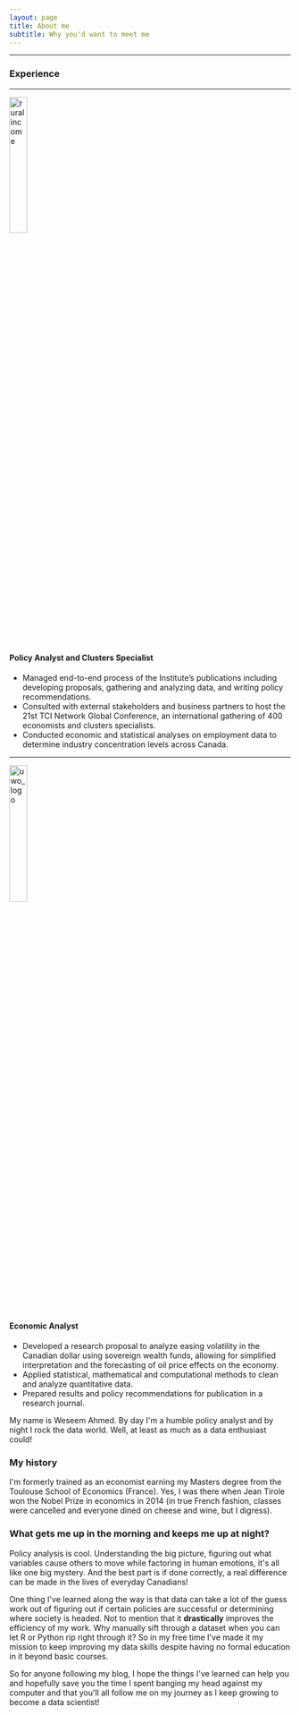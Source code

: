 ```yaml
---
layout: page
title: About me
subtitle: Why you'd want to meet me
---
```

<hr>
<h3> Experience </h3>
<hr>

<p align="left">
  <img alt="rural income"
       width = "25%"
  src="{{ site.baseurl }}/img/icap-logo.png"/>
</p>

<h4> Policy Analyst and Clusters Specialist </h4> 
<ul>
  <li> Managed end-to-end process of the Institute’s publications including developing proposals, gathering and analyzing data, and writing policy recommendations.
 </li> 
  <li> Consulted with external stakeholders and business partners to host the 21st TCI Network Global Conference, an international gathering of 400 economists and clusters specialists. </li> 
  <li> Conducted economic and statistical analyses on employment data to determine industry concentration levels across Canada. </li> 
</ul>  

<hr>

<p align="left">
  <img alt="uwo_logo"
       width = "25%"
  src="{{ site.baseurl }}/img/uwo.jpg"/>
</p>

<h4> Economic Analyst </h4> 
<ul>
  <li> Developed a research proposal to analyze easing volatility in the Canadian dollar using sovereign wealth funds, allowing for simplified interpretation and the forecasting of oil price effects on the economy.
 </li>
  <li> Applied statistical, mathematical and computational methods to clean and analyze quantitative data. 
  </li>
  <li> Prepared results and policy recommendations for publication in a research journal. </li>
 </ul>
My name is Weseem Ahmed. By day I'm a humble policy analyst and by night I rock the data world. Well, at least as much as a data enthusiast could!

### My history
I'm formerly trained as an economist earning my Masters degree from the Toulouse School of Economics (France). Yes, I was there when Jean Tirole won the Nobel Prize in economics in 2014 (in true French fashion, classes were cancelled and everyone dined on cheese and wine, but I digress).

### What gets me up in the morning and keeps me up at night?
Policy analysis is cool. Understanding the big picture, figuring out what variables cause others to move while factoring in human emotions, it's all like one big mystery. And the best part is if done correctly, a real difference can be made in the lives of everyday Canadians!

One thing I've learned along the way is that data can take a lot of the guess work out of figuring out if certain policies are successful or determining where society is headed. Not to mention that it **drastically** improves the efficiency of my work. Why manually sift through a dataset when you can let R or Python rip right through it? So in my free time I've made it my mission to keep improving my data skills despite having no formal education in it beyond basic courses.

So for anyone following my blog, I hope the things I've learned can help you and hopefully save you the time I spent banging my head against my computer and that you'll all follow me on my journey as I keep growing to become a data scientist!
